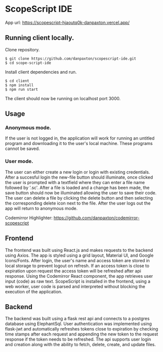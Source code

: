 # ScopeScript IDE
App url: https://scopescript-hjaoutq0k-danpaxton.vercel.app/
## Running client locally.

Clone repository.
```console
$ git clone https://github.com/danpaxton/scopescript-ide.git
$ cd scope-script-ide
```

Install client dependencies and run.
```console
$ cd client
$ npm install
$ npm run start
```
The client should now be running on localhost port 3000.

## Usage
### Anonymous mode.
If the user is not logged in, the application will work for running an untitled program and downloading it to the user's local machine. These programs cannot be saved.

### User mode.
The user can either create a new login or login with existing credentials. After a succesful login the new-file button should illuminate, once clicked the user is prompted with a textfield where they can enter a file name followed by '.sc'. After a file is loaded and a change has been made, the save button should now be illuminated allowing the user to save their code. The user can delete a file by clicking the delete button and then selecting the corresponding delete icon next to the file. After the user logs out the app will return to anonymous mode.

Codemirror Highlighter: https://github.com/danpaxton/codemirror-scopescript

## Frontend
The frontend was built using React.js and makes requests to the backend using Axios. The app is styled using a grid layout, Material UI, and Google Icons/Fonts. After login, the user's name and access token are stored in local storage to prevent logout on refresh. If an access token is close to expiration upon request the access token will be refreshed after api response. Using the Codemirror React component, the app retrieves user input (code) as raw text. ScopeScript is installed in the frontend, using a web worker, user code is parsed and interpreted without blocking the execution of the application.


## Backend
The backend was built using a flask rest api and connects to a postgres database using ElephantSql. User authentication was implemented using flask-jwt and automatically refreshes tokens close to expiration by checking time stamps after each request and appending the new token to the request response if the token needs to be refreshed. The api supports user login and creation along with the ability to fetch, delete, create, and update files. 
